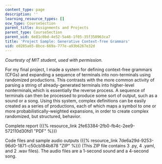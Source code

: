 ```yaml
---
content_type: page
description: ''
learning_resource_types: []
ocw_type: CourseSection
parent_title: Assignments and Projects
parent_type: CourseSection
parent_uid: 6e81c0bd-4e52-5a46-1f05-35f350963ca7
title: 'Project Sample: Generative Context-free Grammars'
uid: e0285a65-8bce-669a-777e-a93b6267e32d
---
```


_Courtesty of MIT student, used with permission._

For my final project, I made a system for defining context-free grammars (CFGs) and expanding a sequence of terminals into non-terminals using randomized productions. This contrasts with the more common activity of parsing a string of already-generated terminals into higher-level nonterminals,which is essentially the reverse process. A sequence of terminals can then be processed to produce some sort of output, such as a sound or a song. Using this system, complex definitions can be easily created as a series of productions, each of which maps a symbol to one or more probabilistically-weighted expansions, in order to create complex randomized, but structured, behavior.

Complete report ({{% resource_link 2fe63384-2fb0-fb4c-2ee9-572110d30fd1 "PDF" %}})

Code files and sample audio outputs ({{% resource_link 7de6a29d-9253-96d0-1871-c50cb184b878 "ZIP" %}}) (This ZIP file contains 3 .py, 4 .yaml, and 2 .wav files). The audio files are a 1-second sound and a 4-second song.